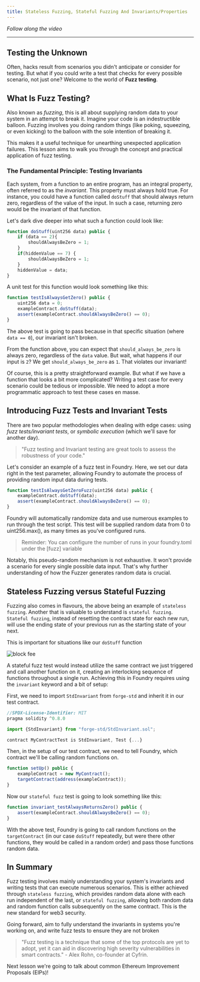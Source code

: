 ```yaml
---
title: Stateless Fuzzing, Stateful Fuzzing And Invariants/Properties
---
```


_Follow along the video_

---

## Testing the Unknown

Often, hacks result from scenarios you didn't anticipate or consider for testing. But what if you could write a test that checks for every possible scenario, not just one? Welcome to the world of **Fuzz testing**.

## What Is Fuzz Testing?

Also known as _fuzzing_, this is all about supplying random data to your system in an attempt to break it. Imagine your code is an indestructible balloon. Fuzzing involves you doing random things (like poking, squeezing, or even kicking) to the balloon with the sole intention of breaking it.

This makes it a useful technique for unearthing unexpected application failures. This lesson aims to walk you through the concept and practical application of fuzz testing.

### The Fundamental Principle: Testing Invariants

Each system, from a function to an entire program, has an integral property, often referred to as the _invariant_. This property must always hold true. For instance, you could have a function called `doStuff` that should always return zero, regardless of the value of the input. In such a case, returning zero would be the invariant of that function.

Let's dark dive deeper into what such a function could look like:

```js
function doStuff(uint256 data) public {
    if (data == 2){
        shouldAlwaysBeZero = 1;
    }
    if(hiddenValue == 7) {
        shouldAlwaysBeZero = 1;
    }
    hiddenValue = data;
}
```

A unit test for this function would look something like this:

```js
function testIsAlwaysGetZero() public {
    uint256 data = 0;
    exampleContract.doStuff(data);
    assert(exampleContract.shouldAlwaysBeZero() == 0);
}
```

The above test is going to pass because in that specific situation (where `data == 0`), our invariant isn't broken.

From the function above, you can expect that `should_always_be_zero` is always zero, regardless of the `data` value. But wait, what happens if our input is `2`? We get `should_always_be_zero` as `1`. That violates our invariant!

Of course, this is a pretty straightforward example. But what if we have a function that looks a bit more complicated? Writing a test case for every scenario could be tedious or impossible. We need to adopt a more programmatic approach to test these cases en masse.

## Introducing Fuzz Tests and Invariant Tests

There are two popular methodologies when dealing with edge cases: using _fuzz tests/invariant tests_, or _symbolic execution_ (which we'll save for another day).

> "Fuzz testing and Invariant testing are great tools to assess the robustness of your code."

Let's consider an example of a fuzz test in Foundry. Here, we set our data right in the test parameter, allowing Foundry to automate the process of providing random input data during tests.

```js
function testIsAlwaysGetZeroFuzz(uint256 data) public {
    exampleContract.doStuff(data);
    assert(exampleContract.shouldAlwaysBeZero() == 0);
}
```

Foundry will automatically randomize data and use numerous examples to run through the test script. This test will be supplied random data from 0 to uint256.max(), as many times as you've configured runs.

> Reminder: You can configure the number of runs in your foundry.toml under the [fuzz] variable

Notably, this pseudo-random mechanism is not exhaustive. It won't provide a scenario for every single possible data input. That's why further understanding of how the Fuzzer generates random data is crucial.

## Stateless Fuzzing versus Stateful Fuzzing

Fuzzing also comes in flavours, the above being an example of `stateless fuzzing`. Another that is valuable to understand is `stateful fuzzing`. `Stateful fuzzing`, instead of resetting the contract state for each new run, will use the ending state of your previous run as the starting state of your next.

This is important for situations like our `doStuff` function

![block fee](/security-section-1/3-fuzz-test/fuzz2.png)

A stateful fuzz test would instead utilize the same contract we just triggered and call another function on it, creating an interlocking sequence of functions throughout a single run. Achieving this in Foundry requires using the `invariant` keyword and a bit of setup:

First, we need to import `StdInvariant` from `forge-std` and inherit it in our test contract.

```js
//SPDX-License-Identifier: MIT
pragma solidity ^0.8.0

import {StdInvariant} from "forge-std/StdInvariant.sol";

contract MyContractTest is StdInvariant, Test {...}
```

Then, in the setup of our test contract, we need to tell Foundry, which contract we'll be calling random functions on.

```js
function setUp() public {
    exampleContract = new MyContract();
    targetContract(address(exampleContract));
}
```

Now our `stateful fuzz` test is going to look something like this:

```js
function invariant_testAlwaysReturnsZero() public {
    assert(exampleContract.shouldAlwaysBeZero() == 0);
}
```

With the above test, Foundry is going to call random functions on the `targetContract` (in our case `doStuff` repeatedly, but were there other functions, they would be called in a random order) and pass those functions random data.

## In Summary

Fuzz testing involves mainly understanding your system's invariants and writing tests that can execute numerous scenarios. This is either achieved through `stateless fuzzing`, which provides random data alone with each run independent of the last, or `stateful fuzzing`, allowing both random data and random function calls subsequently on the same contract. This is the new standard for web3 security.

Going forward, aim to fully understand the invariants in systems you're working on, and write fuzz tests to ensure they are not broken

> "Fuzz testing is a technique that some of the top protocols are yet to adopt, yet it can aid in discovering high severity vulnerabilities in smart contracts." - Alex Rohn, co-founder at Cyfrin.

Next lesson we're going to talk about common Ethereum Improvement Proposals (EIPs)!
